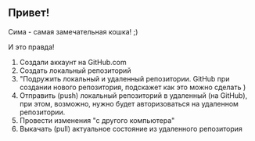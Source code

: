 ## Привет!

Сима - самая замечательная кошка! ;)

И это правда!

1. Создали аккаунт на GitHub.com
2. Создать локальный репозиторий
3. "Подружить локальный и удаленный репозитории. GitHub при создании нового репозитория, подскажет как это можно сделать )
4. Отправить (push) локальный репозиторий в удаленный (на GitHub), при этом, возможно, нужно будет авторизоваться на удаленном репозитории.
5. Провести изменения "с другого компьютера"
6. Выкачать (pull) актуальное состояние из удаленного репозитория